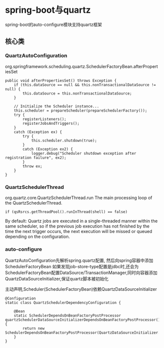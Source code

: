 # spring-boot与quartz

spring-boot的auto-configure模块支持quartz框架


## 核心类

### QuartzAutoConfiguration

org.springframework.scheduling.quartz.SchedulerFactoryBean.afterPropertiesSet
```text
public void afterPropertiesSet() throws Exception {
    if (this.dataSource == null && this.nonTransactionalDataSource != null) {
        this.dataSource = this.nonTransactionalDataSource;
    }

    // Initialize the Scheduler instance...
    this.scheduler = prepareScheduler(prepareSchedulerFactory());
    try {
        registerListeners();
        registerJobsAndTriggers();
    }
    catch (Exception ex) {
        try {
            this.scheduler.shutdown(true);
        }
        catch (Exception ex2) {
            logger.debug("Scheduler shutdown exception after registration failure", ex2);
        }
        throw ex;
    }
}
```

### QuartzSchedulerThread

org.quartz.core.QuartzSchedulerThread.run
The main processing loop of the QuartzSchedulerThread.

```text
if (qsRsrcs.getThreadPool().runInThread(shell) == false) 
```



By default:
Quartz jobs are executed in a single-threaded manner within the same scheduler, 
so if the previous job execution has not finished by the time the next trigger occurs, the next execution will be missed or queued depending on the configuration.


### auto-configure

QuartzAutoConfiguration先解析spring.quartz配置,
然后向spring容器中添加SchedulerFactoryBean
如果发现job-store-type配置是jdbc时,还会为SchedulerFactoryBean配置DataSource/TransactionManager,同时向容器添加QuartzDataSourceInitializer,保证quartz脚本被初始化

主动声明,Scheduler(SchedulerFactoryBean)依赖QuartzDataSourceInitializer
```text
@Configuration
static class QuartzSchedulerDependencyConfiguration {

    @Bean
    static SchedulerDependsOnBeanFactoryPostProcessor quartzSchedulerDataSourceInitializerDependsOnBeanFactoryPostProcessor() {
        return new SchedulerDependsOnBeanFactoryPostProcessor(QuartzDataSourceInitializer.class);
    }
}
```